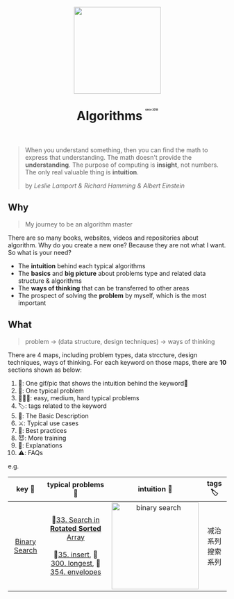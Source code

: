 <h1 align="center">
<br>
  <img src="https://i.imgur.com/rI7IO3E.png"Aogrithms with Illustration" width=200">
  <br>
    <br>
  Algorithms <sup style="font-size: 20%; vertical-align: top;">since 2018
</sup>  <br><br>
</h1>

> When you understand something, then you can find the math to express that understanding. The math doesn't provide the **understanding**. The purpose of computing is **insight**, not numbers. The only real valuable thing is **intuition**.  
> 
> by *Leslie Lamport & Richard Hamming & Albert Einstein*


## Why 

> My journey to be an algorithm master

There are so many books, websites, videos and repositories about algorithm. Why do you create a new one? Because they are not what I want. So what is your need?

* The **intuition** behind each typical algorithms
* The **basics** and **big picture** about problems type and related data structure & algorithms
* The **ways of thinking** that can be transferred to other areas
* The prospect of solving the **problem** by myself, which is the most important 

## What 

> problem -> (data structure, design techniques) -> ways of thinking

There are 4 maps, including problem types, data strccture, design techniques, ways of thinking. For each keyword on those maps, there are **10** sections shown as below:

1. 🌠: One gif/pic that shows the intuition behind the keyword🔑
1. 🌟: One typical problem
1. 👾👻👹: easy, medium, hard typical problems
1. 🏷: tags related to the keyword
1. 📝: The Basic Description
1. ⚔️: Typical use cases
1. 🤺: Best practices
1. 😈: More training
1. 💬: Explanations
1. ⚠️: FAQs

e.g. 

| key 🔑 | typical problems🌟 | intuition 🌠 | tags 🏷 |
| :--------: | :---------: | :----------: | :---------: |
| [Binary Search](https://github.com/willwang-x/algorithms-with-illustrations/blob/master/cornerstone/binary-search.md) | 🌟[33. Search in **Rotated** **Sorted** Array](https://leetcode.com/problems/search-in-rotated-sorted-array-ii/description/) <br><br> 👾[35. insert](https://leetcode.com/problems/search-insert-position/), 👻[300. longest](https://leetcode.com/problems/longest-increasing-subsequence/), 👹[354. envelopes](https://leetcode.com/problems/russian-doll-envelopes/)  |<img src="https://i.imgur.com/7Wh8Jm3.gif" alt="binary search" width="200"/>  | 减治系列 <br> 搜索系列 |